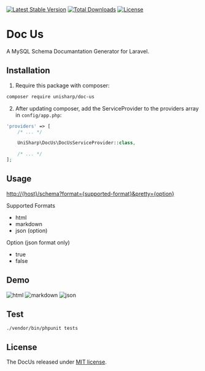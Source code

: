 [![Latest Stable Version](https://poser.pugx.org/unisharp/doc-us/v/stable)](https://packagist.org/packages/unisharp/doc-us) [![Total Downloads](https://poser.pugx.org/unisharp/doc-us/downloads)](https://packagist.org/packages/unisharp/doc-us) [![License](https://poser.pugx.org/unisharp/doc-us/license)](https://packagist.org/packages/unisharp/doc-us)

# Doc Us

A MySQL Schema Documantation Generator for Laravel.

## Installation

1. Require this package with composer:

```bash
composer require unisharp/doc-us
```

2. After updating composer, add the ServiceProvider to the providers array in `config/app.php`:

```php
'providers' => [
    /* ... */

    UniSharp\DocUs\DocUsServiceProvider::class,

    /* ... */
];
```

## Usage

<http://{host}/schema?format={supported-format}&pretty={option}>

Supported Formats

 - html
 - markdown
 - json (option)

Option (json format only)
 - true
 - false

## Demo

![html](http://i.imgur.com/EQaDRXMg.png)
![markdown](http://i.imgur.com/21P0cR2g.png)
![json](http://i.imgur.com/91VdFr0g.png)

## Test

```
./vendor/bin/phpunit tests
```

## License

The DocUs released under [MIT license](https://unisharp.mit-license.org/).
